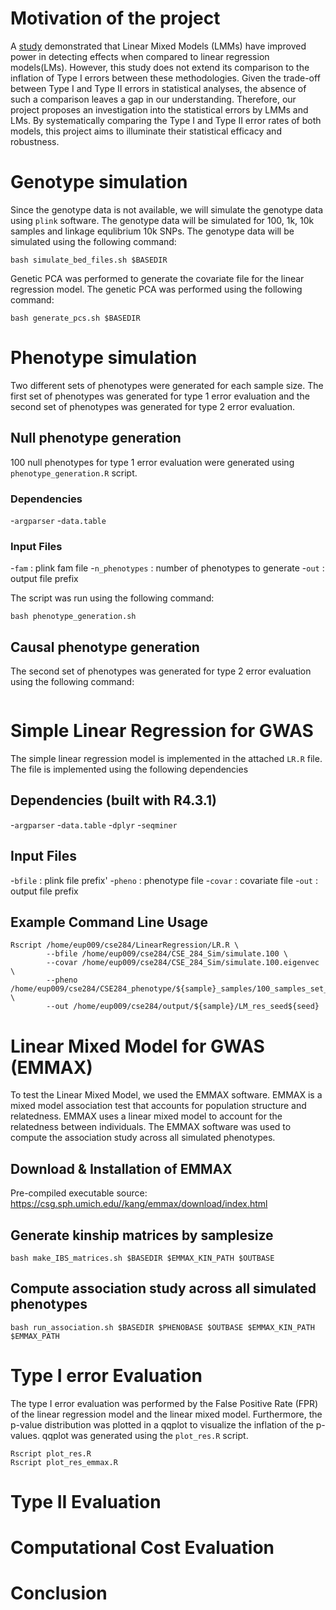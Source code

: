 # Motivation of the project
A [study](https://www.nature.com/articles/s41588-018-0144-6) demonstrated that Linear Mixed Models (LMMs) have improved power in detecting effects when compared to linear regression models(LMs). However, this study does not extend its comparison to the inflation of Type I errors between these methodologies. Given the trade-off between Type I and Type II errors in statistical analyses, the absence of such a comparison leaves a gap in our understanding. Therefore, our project proposes an investigation into the statistical
errors by LMMs and LMs. By systematically comparing the Type I and Type II error rates of both
models, this project aims to illuminate their statistical efficacy and robustness.


# Genotype simulation
Since the genotype data is not available, we will simulate the genotype data using `plink` software. The genotype data will be simulated for 100, 1k, 10k samples and linkage equlibrium 10k SNPs. The genotype data will be simulated using the following command:

```
bash simulate_bed_files.sh $BASEDIR
```

Genetic PCA was performed to generate the covariate file for the linear regression model. The genetic PCA was performed using the following command:

```
bash generate_pcs.sh $BASEDIR
```

# Phenotype simulation
Two different sets of phenotypes were generated for each sample size. The first set of phenotypes was generated for type 1 error evaluation and the second set of phenotypes was generated for type 2 error evaluation.

## Null phenotype generation
100 null phenotypes for type 1 error evaluation were generated using `phenotype_generation.R` script.

### Dependencies
-`argparser`
-`data.table`

### Input Files
-`fam` : plink fam file
-`n_phenotypes` : number of phenotypes to generate
-`out` : output file prefix

The script was run using the following command:

```
bash phenotype_generation.sh
```

## Causal phenotype generation

The second set of phenotypes was generated for type 2 error evaluation using the following command:

```bash

```

# Simple Linear Regression for GWAS
The simple linear regression model is implemented in the attached `LR.R` file. The file is implemented using the following dependencies

## Dependencies (built with R4.3.1)
-`argparser`
-`data.table`
-`dplyr`
-`seqminer`


## Input Files

-`bfile` : plink file prefix'
-`pheno` : phenotype file
-`covar` : covariate file
-`out` : output file prefix


## Example Command Line Usage
```
Rscript /home/eup009/cse284/LinearRegression/LR.R \
        --bfile /home/eup009/cse284/CSE_284_Sim/simulate.100 \
        --covar /home/eup009/cse284/CSE_284_Sim/simulate.100.eigenvec \
        --pheno /home/eup009/cse284/CSE284_phenotype/${sample}_samples/100_samples_set_1.pheno \
        --out /home/eup009/cse284/output/${sample}/LM_res_seed${seed}
```

# Linear Mixed Model for GWAS (EMMAX)
To test the Linear Mixed Model, we used the EMMAX software. EMMAX is a mixed model association test that accounts for population structure and relatedness. EMMAX uses a linear mixed model to account for the relatedness between individuals. The EMMAX software was used to compute the association study across all simulated phenotypes. 

## Download & Installation of EMMAX
Pre-compiled executable source: https://csg.sph.umich.edu//kang/emmax/download/index.html


## Generate kinship matrices by samplesize
```
bash make_IBS_matrices.sh $BASEDIR $EMMAX_KIN_PATH $OUTBASE
```

## Compute association study across all simulated phenotypes
```
bash run_association.sh $BASEDIR $PHENOBASE $OUTBASE $EMMAX_KIN_PATH $EMMAX_PATH
```



# Type I error Evaluation
The type I error evaluation was performed by the False Positive Rate (FPR) of the linear regression model and the linear mixed model. Furthermore, the p-value distribution was plotted in a qqplot to visualize the inflation of the p-values. qqplot was generated using the `plot_res.R` script.

```
Rscript plot_res.R
Rscript plot_res_emmax.R
```

# Type II Evaluation

# Computational Cost Evaluation


# Conclusion
